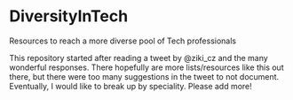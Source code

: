 # DiversityInTech
Resources to reach a more diverse pool of Tech professionals

This repository started after reading a tweet by @ziki_cz and the many wonderful responses. There hopefully are more lists/resources like this out there, but there were too many suggestions in the tweet to not document. Eventually, I would like to break up by speciality. Please add more!
